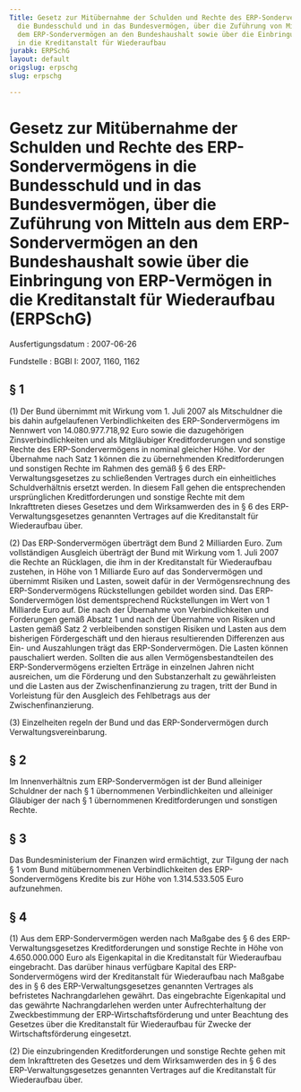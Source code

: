 ```yaml
---
Title: Gesetz zur Mitübernahme der Schulden und Rechte des ERP-Sondervermögens  in
  die Bundesschuld und in das Bundesvermögen, über die Zuführung von Mitteln  aus
  dem ERP-Sondervermögen an den Bundeshaushalt sowie über die Einbringung  von ERP-Vermögen
  in die Kreditanstalt für Wiederaufbau
jurabk: ERPSchG
layout: default
origslug: erpschg
slug: erpschg

---
```


# Gesetz zur Mitübernahme der Schulden und Rechte des ERP-Sondervermögens  in die Bundesschuld und in das Bundesvermögen, über die Zuführung von Mitteln  aus dem ERP-Sondervermögen an den Bundeshaushalt sowie über die Einbringung  von ERP-Vermögen in die Kreditanstalt für Wiederaufbau (ERPSchG)

Ausfertigungsdatum
:   2007-06-26

Fundstelle
:   BGBl I: 2007, 1160, 1162



## § 1

(1) Der Bund übernimmt mit Wirkung vom 1. Juli 2007 als Mitschuldner
die bis dahin aufgelaufenen Verbindlichkeiten des ERP-Sondervermögens
im Nennwert von 14.080.977.718,92 Euro sowie die dazugehörigen
Zinsverbindlichkeiten und als Mitgläubiger Kreditforderungen und
sonstige Rechte des ERP-Sondervermögens in nominal gleicher Höhe. Vor
der Übernahme nach Satz 1 können die zu übernehmenden
Kreditforderungen und sonstigen Rechte im Rahmen des gemäß § 6 des
ERP-Verwaltungsgesetzes zu schließenden Vertrages durch ein
einheitliches Schuldverhältnis ersetzt werden. In diesem Fall gehen
die entsprechenden ursprünglichen Kreditforderungen und sonstige
Rechte mit dem Inkrafttreten dieses Gesetzes und dem Wirksamwerden des
in § 6 des ERP-Verwaltungsgesetzes genannten Vertrages auf die
Kreditanstalt für Wiederaufbau über.

(2) Das ERP-Sondervermögen überträgt dem Bund 2 Milliarden Euro. Zum
vollständigen Ausgleich überträgt der Bund mit Wirkung vom 1. Juli
2007 die Rechte an Rücklagen, die ihm in der Kreditanstalt für
Wiederaufbau zustehen, in Höhe von 1 Milliarde Euro auf das
Sondervermögen und übernimmt Risiken und Lasten, soweit dafür in der
Vermögensrechnung des ERP-Sondervermögens Rückstellungen gebildet
worden sind. Das ERP-Sondervermögen löst dementsprechend
Rückstellungen im Wert von 1 Milliarde Euro auf. Die nach der
Übernahme von Verbindlichkeiten und Forderungen gemäß Absatz 1 und
nach der Übernahme von Risiken und Lasten gemäß Satz 2 verbleibenden
sonstigen Risiken und Lasten aus dem bisherigen Fördergeschäft und den
hieraus resultierenden Differenzen aus Ein- und Auszahlungen trägt das
ERP-Sondervermögen. Die Lasten können pauschaliert werden. Sollten die
aus allen Vermögensbestandteilen des ERP-Sondervermögens erzielten
Erträge in einzelnen Jahren nicht ausreichen, um die Förderung und den
Substanzerhalt zu gewährleisten und die Lasten aus der
Zwischenfinanzierung zu tragen, tritt der Bund in Vorleistung für den
Ausgleich des Fehlbetrags aus der Zwischenfinanzierung.

(3) Einzelheiten regeln der Bund und das ERP-Sondervermögen durch
Verwaltungsvereinbarung.


## § 2

Im Innenverhältnis zum ERP-Sondervermögen ist der Bund alleiniger
Schuldner der nach § 1 übernommenen Verbindlichkeiten und alleiniger
Gläubiger der nach § 1 übernommenen Kreditforderungen und sonstigen
Rechte.


## § 3

Das Bundesministerium der Finanzen wird ermächtigt, zur Tilgung der
nach § 1 vom Bund mitübernommenen Verbindlichkeiten des ERP-
Sondervermögens Kredite bis zur Höhe von 1.314.533.505 Euro
aufzunehmen.


## § 4

(1) Aus dem ERP-Sondervermögen werden nach Maßgabe des § 6 des ERP-
Verwaltungsgesetzes Kreditforderungen und sonstige Rechte in Höhe von
4\.650.000.000 Euro als Eigenkapital in die Kreditanstalt für
Wiederaufbau eingebracht. Das darüber hinaus verfügbare Kapital des
ERP-Sondervermögens wird der Kreditanstalt für Wiederaufbau nach
Maßgabe des in § 6 des ERP-Verwaltungsgesetzes genannten Vertrages als
befristetes Nachrangdarlehen gewährt. Das eingebrachte Eigenkapital
und das gewährte Nachrangdarlehen werden unter Aufrechterhaltung der
Zweckbestimmung der ERP-Wirtschaftsförderung und unter Beachtung des
Gesetzes über die Kreditanstalt für Wiederaufbau für Zwecke der
Wirtschaftsförderung eingesetzt.

(2) Die einzubringenden Kreditforderungen und sonstige Rechte gehen
mit dem Inkrafttreten des Gesetzes und dem Wirksamwerden des in § 6
des ERP-Verwaltungsgesetzes genannten Vertrages auf die Kreditanstalt
für Wiederaufbau über.

